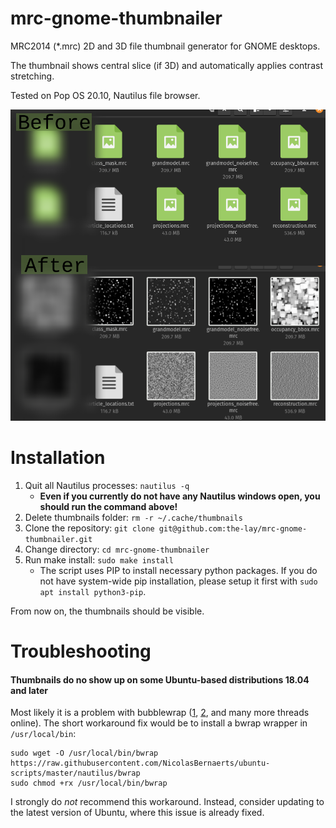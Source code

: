 # mrc-gnome-thumbnailer
MRC2014 (*.mrc) 2D and 3D file thumbnail generator for GNOME desktops.

The thumbnail shows central slice (if 3D) and automatically applies contrast stretching.

Tested on Pop OS 20.10, Nautilus file browser.

![Before and after](demo.png)

# Installation
1. Quit all Nautilus processes: `nautilus -q`
   - __Even if you currently do not have any Nautilus windows open, you should run the command above!__
2. Delete thumbnails folder: `rm -r ~/.cache/thumbnails`
3. Clone the repository: `git clone git@github.com:the-lay/mrc-gnome-thumbnailer.git`
4. Change directory: `cd mrc-gnome-thumbnailer`
5. Run make install: `sudo make install`
   - The script uses PIP to install necessary python packages. If you do not have system-wide pip installation,
    please setup it first with `sudo apt install python3-pip`.
     
From now on, the thumbnails should be visible.

# Troubleshooting
#### Thumbnails do no show up on some Ubuntu-based distributions 18.04 and later
Most likely it is a problem with bubblewrap 
([1](https://askubuntu.com/questions/1279091/nautilus-thumbnailer-for-ms-office-documents-in-ubuntu-20),
[2](https://askubuntu.com/questions/1088539/custom-thumbnailers-don-t-work-on-ubuntu-18-10-and-18-04),
and many more threads online). The short workaround fix would be to install a bwrap wrapper in `/usr/local/bin`:
```
sudo wget -O /usr/local/bin/bwrap https://raw.githubusercontent.com/NicolasBernaerts/ubuntu-scripts/master/nautilus/bwrap
sudo chmod +rx /usr/local/bin/bwrap
```
I strongly do *not* recommend this workaround.
Instead, consider updating to the latest version of Ubuntu, where this issue is already fixed.
